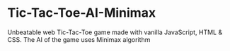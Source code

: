 # Tic-Tac-Toe-AI-Minimax
Unbeatable web Tic-Tac-Toe game made with vanilla JavaScript, HTML &amp; CSS. The AI of the game uses Minimax algorithm
